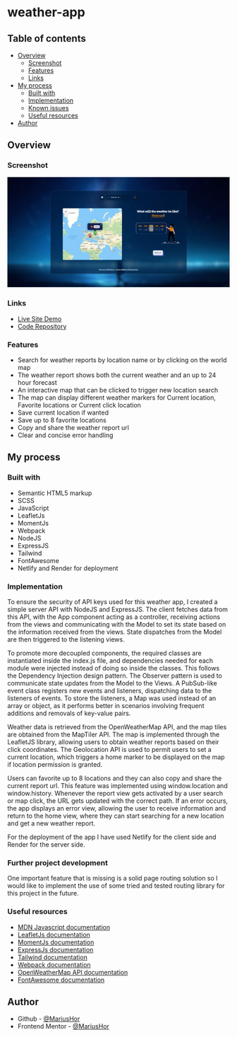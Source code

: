 # weather-app

## Table of contents

- [Overview](#overview)
  - [Screenshot](#screenshot)
  - [Features](#features)
  - [Links](#links)
- [My process](#my-process)
  - [Built with](#built-with)
  - [Implementation](#implementation)
  - [Known issues](#known-issues)
  - [Useful resources](#useful-resources)
- [Author](#author)

## Overview

### Screenshot

![](./client/src/assets/live-site-screenshot.png)

### Links

- [Live Site Demo](https://weather-app-mariushor.netlify.app/)
- [Code Repository](https://github.com/MariusHor/weather-app)

### Features

- Search for weather reports by location name or by clicking on the world map
- The weather report shows both the current weather and an up to 24 hour forecast
- An interactive map that can be clicked to trigger new location search
- The map can display different weather markers for Current location, Favorite locations or Current click location
- Save current location if wanted
- Save up to 8 favorite locations
- Copy and share the weather report url
- Clear and concise error handling

## My process

### Built with

- Semantic HTML5 markup
- SCSS
- JavaScript
- LeafletJs
- MomentJs
- Webpack
- NodeJS
- ExpressJS
- Tailwind
- FontAwesome
- Netlify and Render for deployment


### Implementation

To ensure the security of API keys used for this weather app, I created a simple server API with NodeJS and ExpressJS. The client fetches data from this API, with the App component acting as a controller, receiving actions from the views and communicating with the Model to set its state based on the information received from the views. State dispatches from the Model are then triggered to the listening views.

To promote more decoupled components, the required classes are instantiated inside the index.js file, and dependencies needed for each module were injected instead of doing so inside the classes. This follows the Dependency Injection design pattern. The Observer pattern is used to communicate state updates from the Model to the Views. A PubSub-like event class registers new events and listeners, dispatching data to the listeners of events. To store the listeners, a Map was used instead of an array or object, as it performs better in scenarios involving frequent additions and removals of key-value pairs.

Weather data is retrieved from the OpenWeatherMap API, and the map tiles are obtained from the MapTiler API. The map is implemented through the LeafletJS library, allowing users to obtain weather reports based on their click coordinates. The Geolocation API is used to permit users to set a current location, which triggers a home marker to be displayed on the map if location permission is granted.

Users can favorite up to 8 locations and they can also copy and share the current report url. This feature was implemented using window.location and window.history. Whenever the report view gets activated by a user search or map click, the URL gets updated with the correct path. If an error occurs, the app displays an error view, allowing the user to receive information and return to the home view, where they can start searching for a new location and get a new weather report.

For the deployment of the app I have used Netlify for the client side and Render for the server side.

### Further project development

One important feature that is missing is a solid page routing solution so I would like to implement the use of some tried and tested routing library for this project in the future.

### Useful resources

- [MDN Javascript documentation](https://developer.mozilla.org/en-US/docs/Web/JavaScript)
- [LeafletJs documentation](https://leafletjs.com/reference.html)
- [MomentJs documentation](https://momentjs.com/docs/)
- [ExpressJs documentation](https://expressjs.com/)
- [Tailwind documentation](https://tailwindcss.com/docs/installation)
- [Webpack documentation](https://webpack.js.org/concepts/)
- [OpenWeatherMap API documentation](https://openweathermap.org/api)
- [FontAwesome documentation](https://fontawesome.com/docs)


## Author

- Github - [@MariusHor](https://github.com/MariusHor/)
- Frontend Mentor - [@MariusHor](https://www.frontendmentor.io/profile/MariusHor)
